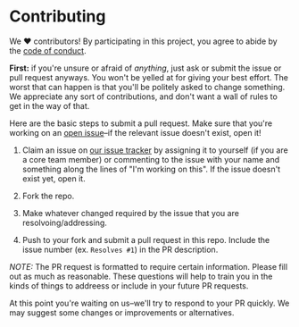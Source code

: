 # Contributing

We ♥ contributors! By participating in this project, you agree to abide by the [code of conduct].

**First:** if you're unsure or afraid of *anything*, just ask or submit the issue or pull request anyways. You won't be yelled at for giving your best effort. The worst that can happen is that you'll be politely asked to change something. We appreciate any sort of contributions, and don't want a wall of rules to get in the way of that.


[code of conduct]: https://github.com/saramccombs/learn-open-source/CODE-OF-CONDUCT.md

Here are the basic steps to submit a pull request. Make sure that you're working
on an [open issue]–if the relevant issue doesn't exist, open it!

[open issue]: https://github.com/saramccombs/learn-open-source/issues

1. Claim an issue on [our issue tracker][open issue] by assigning it to yourself
   (if you are a core team member) or commenting to the issue with your name and something along the lines of "I'm working on this". If the issue doesn't exist yet, open it.

2. Fork the repo.

3. Make whatever changed required by the issue that you are resolvoing/addressing.

4. Push to your fork and submit a pull request in this repo. Include the issue number
   (ex. `Resolves #1`) in the PR description. 
   
*NOTE:* The PR request is formatted to require certain information. Please fill out as much as reasonable. These questions will help to train you in the kinds of things to addreess or include in your future PR requests.

At this point you're waiting on us–we'll try to respond to your PR quickly.
We may suggest some changes or improvements or alternatives.